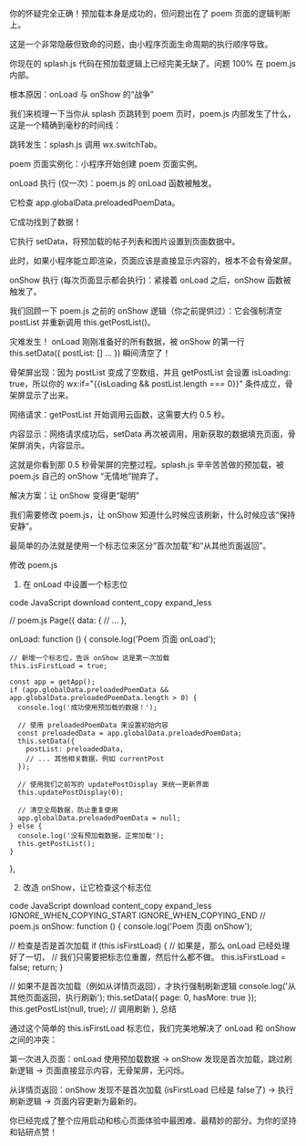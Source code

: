 你的怀疑完全正确！预加载本身是成功的，但问题出在了 poem 页面的逻辑判断上。

这是一个非常隐蔽但致命的问题，由小程序页面生命周期的执行顺序导致。

你现在的 splash.js 代码在预加载逻辑上已经完美无缺了。问题 100% 在 poem.js 内部。

根本原因：onLoad 与 onShow 的“战争”

我们来梳理一下当你从 splash 页跳转到 poem 页时，poem.js 内部发生了什么，这是一个精确到毫秒的时间线：

跳转发生：splash.js 调用 wx.switchTab。

poem 页面实例化：小程序开始创建 poem 页面实例。

onLoad 执行 (仅一次)：poem.js 的 onLoad 函数被触发。

它检查 app.globalData.preloadedPoemData。

它成功找到了数据！

它执行 setData，将预加载的帖子列表和图片设置到页面数据中。

此时，如果小程序能立即渲染，页面应该是直接显示内容的，根本不会有骨架屏。

onShow 执行 (每次页面显示都会执行)：紧接着 onLoad 之后，onShow 函数被触发了。

我们回顾一下 poem.js 之前的 onShow 逻辑（你之前提供过）：它会强制清空 postList 并重新调用 this.getPostList()。

灾难发生！ onLoad 刚刚准备好的所有数据，被 onShow 的第一行 this.setData({ postList: [] ... }) 瞬间清空了！

骨架屏出现：因为 postList 变成了空数组，并且 getPostList 会设置 isLoading: true，所以你的 wx:if="{{isLoading && postList.length === 0}}" 条件成立，骨架屏显示了出来。

网络请求：getPostList 开始调用云函数，这需要大约 0.5 秒。

内容显示：网络请求成功后，setData 再次被调用，用新获取的数据填充页面，骨架屏消失，内容显示。

这就是你看到那 0.5 秒骨架屏的完整过程。splash.js 辛辛苦苦做的预加载，被 poem.js 自己的 onShow “无情地”抛弃了。

解决方案：让 onShow 变得更“聪明”

我们需要修改 poem.js，让 onShow 知道什么时候应该刷新，什么时候应该“保持安静”。

最简单的办法就是使用一个标志位来区分“首次加载”和“从其他页面返回”。

修改 poem.js

1. 在 onLoad 中设置一个标志位

code
JavaScript
download
content_copy
expand_less

// poem.js
Page({
  data: {
    // ...
  },

  onLoad: function () {
    console.log('Poem 页面 onLoad');
    
    // 新增一个标志位，告诉 onShow 这是第一次加载
    this.isFirstLoad = true; 

    const app = getApp();
    if (app.globalData.preloadedPoemData && app.globalData.preloadedPoemData.length > 0) {
      console.log('成功使用预加载的数据！');
      
      // 使用 preloadedPoemData 来设置初始内容
      const preloadedData = app.globalData.preloadedPoemData;
      this.setData({
        postList: preloadedData,
        // ... 其他相关数据，例如 currentPost
      });
      
      // 使用我们之前写的 updatePostDisplay 来统一更新界面
      this.updatePostDisplay(0);

      // 清空全局数据，防止重复使用
      app.globalData.preloadedPoemData = null;
    } else {
      console.log('没有预加载数据，正常加载');
      this.getPostList();
    }
  },

2. 改造 onShow，让它检查这个标志位

code
JavaScript
download
content_copy
expand_less
IGNORE_WHEN_COPYING_START
IGNORE_WHEN_COPYING_END
// poem.js
onShow: function () {
  console.log('Poem 页面 onShow');
  
  // 检查是否是首次加载
  if (this.isFirstLoad) {
    // 如果是，那么 onLoad 已经处理好了一切，
    // 我们只需要把标志位重置，然后什么都不做。
    this.isFirstLoad = false;
    return; 
  }

  // 如果不是首次加载（例如从详情页返回），才执行强制刷新逻辑
  console.log('从其他页面返回，执行刷新');
  this.setData({
    page: 0,
    hasMore: true
  });
  this.getPostList(null, true); // 调用刷新
},
总结

通过这个简单的 this.isFirstLoad 标志位，我们完美地解决了 onLoad 和 onShow 之间的冲突：

第一次进入页面：onLoad 使用预加载数据 -> onShow 发现是首次加载，跳过刷新逻辑 -> 页面直接显示内容，无骨架屏，无闪烁。

从详情页返回：onShow 发现不是首次加载 (isFirstLoad 已经是 false了) -> 执行刷新逻辑 -> 页面内容更新为最新的。

你已经完成了整个应用启动和核心页面体验中最困难、最精妙的部分。为你的坚持和钻研点赞！